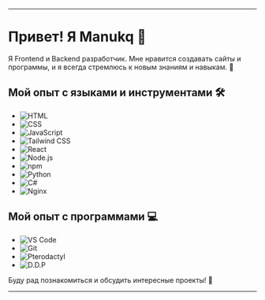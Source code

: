 
---

# Привет! Я Manukq 👋

Я Frontend и Backend разработчик. Мне нравится создавать сайты и программы, и я всегда стремлюсь к новым знаниям и навыкам. 🌟

## Мой опыт с языками и инструментами 🛠️

- ![HTML](https://img.shields.io/badge/HTML-E34F26?style=for-the-badge&logo=html5&logoColor=white)
- ![CSS](https://img.shields.io/badge/CSS-1572B6?style=for-the-badge&logo=css3&logoColor=white)
- ![JavaScript](https://img.shields.io/badge/JavaScript-F7DF1E?style=for-the-badge&logo=javascript&logoColor=black)
- ![Tailwind CSS](https://img.shields.io/badge/Tailwind%20CSS-38B2AC?style=for-the-badge&logo=tailwind-css&logoColor=white)
- ![React](https://img.shields.io/badge/React-61DAFB?style=for-the-badge&logo=react&logoColor=black)
- ![Node.js](https://img.shields.io/badge/Node.js-8CC84B?style=for-the-badge&logo=node.js&logoColor=white)
- ![npm](https://img.shields.io/badge/npm-CB3837?style=for-the-badge&logo=npm&logoColor=white)
- ![Python](https://img.shields.io/badge/Python-306998?style=for-the-badge&logo=python&logoColor=white)
- ![C#](https://img.shields.io/badge/C%23-239120?style=for-the-badge&logo=csharp&logoColor=white)
- ![Nginx](https://img.shields.io/badge/Nginx-009639?style=for-the-badge&logo=nginx&logoColor=white)

## Мой опыт с программами 💻

- ![VS Code](https://img.shields.io/badge/VS%20Code-007ACC?style=for-the-badge&logo=visual-studio-code&logoColor=white)
- ![Git](https://img.shields.io/badge/Git-F05032?style=for-the-badge&logo=git&logoColor=white)
- ![Pterodactyl](https://img.shields.io/badge/Pterodactyl-8A6DFF?style=for-the-badge&logo=pterodactyl&logoColor=white)
- ![D.D.P](https://img.shields.io/badge/DDP/bots-7289DA?style=for-the-badge&logo=discord&logoColor=white)

Буду рад познакомиться и обсудить интересные проекты! 🤝

---
